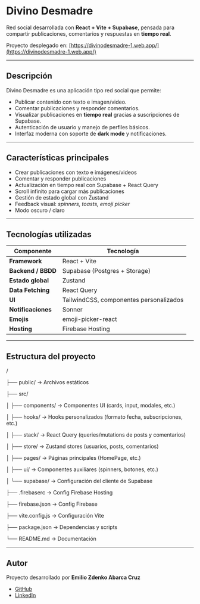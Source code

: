 # Divino Desmadre

Red social desarrollada con **React + Vite + Supabase**, pensada para compartir publicaciones, comentarios y respuestas en **tiempo real**.

 Proyecto desplegado en: [https://divinodesmadre-1.web.app/](https://divinodesmadre-1.web.app/)

---

## Descripción

Divino Desmadre es una aplicación tipo red social que permite:

- Publicar contenido con texto e imagen/video.
- Comentar publicaciones y responder comentarios.
- Visualizar publicaciones en **tiempo real** gracias a suscripciones de Supabase.
- Autenticación de usuario y manejo de perfiles básicos.
- Interfaz moderna con soporte de **dark mode** y notificaciones.

---

## Características principales

- Crear publicaciones con texto e imágenes/videos  
- Comentar y responder publicaciones  
- Actualización en tiempo real con Supabase + React Query  
- Scroll infinito para cargar más publicaciones  
- Gestión de estado global con Zustand  
- Feedback visual: *spinners, toasts, emoji picker*  
- Modo oscuro / claro  

---

## Tecnologías utilizadas

| Componente | Tecnología |
|------------|------------|
| **Framework** | React + Vite |
| **Backend / BBDD** | Supabase (Postgres + Storage) |
| **Estado global** | Zustand |
| **Data Fetching** | React Query |
| **UI** | TailwindCSS, componentes personalizados |
| **Notificaciones** | Sonner |
| **Emojis** | emoji-picker-react |
| **Hosting** | Firebase Hosting |

---

## Estructura del proyecto

/

├── public/ → Archivos estáticos

├── src/

│ ├── components/ → Componentes UI (cards, input, modales, etc.)

│ ├── hooks/ → Hooks personalizados (formato fecha, subscripciones, etc.)

│ ├── stack/ → React Query (queries/mutations de posts y comentarios)

│ ├── store/ → Zustand stores (usuarios, posts, comentarios)

│ ├── pages/ → Páginas principales (HomePage, etc.)

│ ├── ui/ → Componentes auxiliares (spinners, botones, etc.)

│ └── supabase/ → Configuración del cliente de Supabase

├── .firebaserc → Config Firebase Hosting

├── firebase.json → Config Firebase

├── vite.config.js → Configuración Vite

├── package.json → Dependencias y scripts

└── README.md → Documentación

---

## Autor

Proyecto desarrollado por **Emilio Zdenko Abarca Cruz**  

- [GitHub](https://github.com/zdenc0de)  
- [LinkedIn](https://www.linkedin.com/in/zdenko-abarca-209050355/)  

